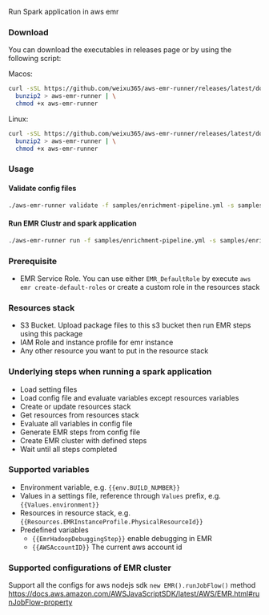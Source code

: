 Run Spark application in aws emr

### Download
You can download the executables in releases page or by using the following script:

Macos:
```bash
curl -sSL https://github.com/weixu365/aws-emr-runner/releases/latest/download/aws-emr-runner-macos.bz2 | \
  bunzip2 > aws-emr-runner | \
  chmod +x aws-emr-runner
```

Linux:
```bash
curl -sSL https://github.com/weixu365/aws-emr-runner/releases/latest/download/aws-emr-runner-linux.bz2 | \
  bunzip2 > aws-emr-runner | \
  chmod +x aws-emr-runner
```
### Usage
#### Validate config files
```bash
./aws-emr-runner validate -f samples/enrichment-pipeline.yml -s samples/enrichment-pipeline.settings.yml
```

#### Run EMR Clustr and spark application
```bash
./aws-emr-runner run -f samples/enrichment-pipeline.yml -s samples/enrichment-pipeline.settings.yml
```

### Prerequisite
- EMR Service Role. You can use either `EMR_DefaultRole` by execute `aws emr create-default-roles` or create a custom role in the resources stack

### Resources stack
- S3 Bucket. Upload package files to this s3 bucket then run EMR steps using this package
- IAM Role and instance profile for emr instance
- Any other resource you want to put in the resource stack

### Underlying steps when running a spark application
- Load setting files
- Load config file and evaluate variables except resources variables
- Create or update resources stack
- Get resources from resources stack
- Evaluate all variables in config file
- Generate EMR steps from config file
- Create EMR cluster with defined steps 
- Wait until all steps completed

### Supported variables
- Environment variable, e.g. `{{env.BUILD_NUMBER}}`
- Values in a settings file, reference through `Values` prefix, e.g. `{{Values.environment}}`
- Resources in resource stack, e.g. `{{Resources.EMRInstanceProfile.PhysicalResourceId}}`
- Predefined variables
  - `{{EmrHadoopDebuggingStep}}` enable debugging in EMR
  - `{{AWSAccountID}}` The current aws account id

### Supported configurations of EMR cluster
Support all the configs for aws nodejs sdk `new EMR().runJobFlow()` method
https://docs.aws.amazon.com/AWSJavaScriptSDK/latest/AWS/EMR.html#runJobFlow-property
